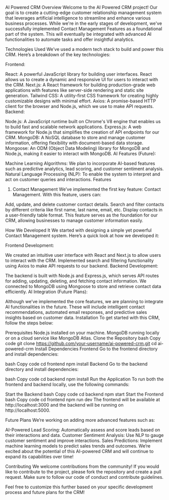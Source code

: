 AI Powered CRM
Overview
Welcome to the AI Powered CRM project! Our goal is to create a cutting-edge customer relationship management system that leverages artificial intelligence to streamline and enhance various business processes. While we're in the early stages of development, we've successfully implemented Contact Management Features as a foundational part of the system. This will eventually be integrated with advanced AI functionalities to automate tasks and offer insightful analytics.

Technologies Used
We’ve used a modern tech stack to build and power this CRM. Here’s a breakdown of the key technologies:

Frontend:

React: A powerful JavaScript library for building user interfaces. React allows us to create a dynamic and responsive UI for users to interact with the CRM.
Next.js: A React framework for building production-grade web applications with features like server-side rendering and static site generation.
Tailwind CSS: A utility-first CSS framework for creating highly customizable designs with minimal effort.
Axios: A promise-based HTTP client for the browser and Node.js, which we use to make API requests.
Backend:

Node.js: A JavaScript runtime built on Chrome's V8 engine that enables us to build fast and scalable network applications.
Express.js: A web framework for Node.js that simplifies the creation of API endpoints for our CRM.
MongoDB: A NoSQL database to store and manage customer information, offering flexibility with document-based data storage.
Mongoose: An ODM (Object Data Modeling) library for MongoDB and Node.js, making it easier to interact with MongoDB.
AI Features (Future):

Machine Learning Algorithms: We plan to incorporate AI-based features such as predictive analytics, lead scoring, and customer sentiment analysis.
Natural Language Processing (NLP): To enable the system to interpret and act on customer queries and interactions.
Features
1. Contact Management
We’ve implemented the first key feature: Contact Management. With this feature, users can:

Add, update, and delete customer contact details.
Search and filter contacts by different criteria like first name, last name, email, etc.
Display contacts in a user-friendly table format.
This feature serves as the foundation for our CRM, allowing businesses to manage customer information easily.

How We Developed It
We started with designing a simple yet powerful Contact Management system. Here’s a quick look at how we developed it:

Frontend Development:

We created an intuitive user interface with React and Next.js to allow users to interact with the CRM.
Implemented search and filtering functionality using Axios to make API requests to our backend.
Backend Development:

The backend is built with Node.js and Express.js, which serves API routes for adding, updating, deleting, and fetching contact information.
We connected to MongoDB using Mongoose to store and retrieve contact data efficiently.
AI Integration (Future Plans):

Although we’ve implemented the core features, we are planning to integrate AI functionalities in the future. These will include intelligent contact recommendations, automated email responses, and predictive sales insights based on customer data.
Installation
To get started with this CRM, follow the steps below:

Prerequisites
Node.js installed on your machine.
MongoDB running locally or on a cloud service like MongoDB Atlas.
Clone the Repository
bash
Copy code
git clone https://github.com/your-username/ai-powered-crm.git
cd ai-powered-crm
Install Dependencies
Frontend
Go to the frontend directory and install dependencies:

bash
Copy code
cd frontend
npm install
Backend
Go to the backend directory and install dependencies:

bash
Copy code
cd backend
npm install
Run the Application
To run both the frontend and backend locally, use the following commands:

Start the Backend
bash
Copy code
cd backend
npm start
Start the Frontend
bash
Copy code
cd frontend
npm run dev
The frontend will be available at http://localhost:3000 and the backend will be running on http://localhost:5000.

Future Plans
We’re working on adding more advanced features such as:

AI-Powered Lead Scoring: Automatically assess and score leads based on their interactions and data.
Customer Sentiment Analysis: Use NLP to gauge customer sentiment and improve interactions.
Sales Predictions: Implement machine learning models to predict sales trends and outcomes.
We’re excited about the potential of this AI-powered CRM and will continue to expand its capabilities over time!

Contributing
We welcome contributions from the community! If you would like to contribute to the project, please fork the repository and create a pull request. Make sure to follow our code of conduct and contribute guidelines.

Feel free to customize this further based on your specific development process and future plans for the CRM!